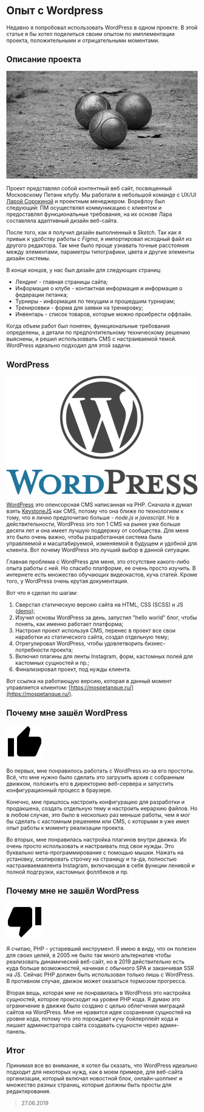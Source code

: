 # Опыт с Wordpress

Недавно я попробовал использовать WordPress в одном проекте. В этой статье я бы хотел поделиться своим опытом по имплементации проекта, положительными и отрицательными моментами.

## Описание проекта
![Petanque](../../images/code/01/article-2-1.jpg)

Проект представлял собой контентный веб сайт, посвященный Московскому Петанк клубу. Мы работали в небольшой команде с UX/UI [Ларой Сорокиной](https://mobile.twitter.com/wid0ki) и проектным менеджером. Воркфлоу был следующий: ПМ осуществлял коммуникацию с клиентом и предоставлял функциональные требования, на их основе Лара составляла адаптивный дизайн веб-сайта.

После того, как я получил дизайн выполненный в *Sketch*. Так как я привык к удобству работы с *Figma*, я импортировал исходный файл из другого редактора. Так мне было проще узнавать точные расстояния между элементами, параметры типографики, цвета и другие элементы дизайн системы.

В конце концов, у нас был дизайн для следующих страниц:
* Лендинг - главная страницы сайта;
* Информация о клубе - контактная информация и информация о федерации петанка;
* Турниры - информация по текущим и прошедшим турнирам;
* Тренироввки - форма для заявки на тренировку;
* Инвентарь - список товаров, которые можно проибрести оффлайн.

Когда объем работ был понятен, функциональные требования определены, а детали по предпочтительному техническому решению выяснены, я решил использоввать CMS с настраиваемой темой. WordPress идеально подходил для этой задачи.

## WordPress
![WordPress](../../images/code/01/article-2-2.png)

[WordPress](https://wordpress.org/) это опенсорсная CMS написанная на PHP. Сначала я думал взять [KeystoneJS](https://keystonejs.com/) как CMS, потому что она ближе по технологиям к тому, что я лично предпочитаю больше - *node.js* и *javascript*. Но в действительности, WordPress это топ 1 CMS на рынке уже больше десяти лет и она имеет лучшую поддержку от сообщества. Для меня это было очень важно, чтобы разработанная система была управляемой и масштабируемой, изменяемой в будущем и удобной для клиента. Вот почему WordPress это лучший выбор в данной ситуации.

Главная проблема с WordPress для меня, это отсутствие какого-либо опыта работы с ней. Но спасибо платформе, ее очень просто изучить. В интернете есть множество обучающих видеокастов, куча статей. Кроме того, у WordPress очень крутая документация.

Вот что я сделал по шагам:
1. Сверстал статическую версию сайта на HTML, CSS (SCSS) и JS ([demo](https://moscow-petanque.netlify.com));
2. Изучил основы WordPress за день, запустил "hello world" блог, чтобы понять, как именно работает платформа;
3. Настроил проект используя CMS, перенес в проект все свои наработки из статического сайта, создал отдельную тему;
4. Отрегулировал WordPress, чтобы удовлетворить бизнес-потребности проекта;
5. Включил плагины для ленты Instagram, форм, кастомных полей для кастомных сущностей и пр.;
6. Финализировал проект, под нужды клиента.

Вот ссылка на работающую версию, которая в данный момент управляется клиентом: [https://mospetanque.ru/](https://mospetanque.ru/).

## Почему мне зашёл WordPress
![Thumb up](../../images/code/01/article-2-4.png)

Во первых, мне понравилось работать с WordPress из-за его простоты. Всё, что мне нужно было сделать это загрузить архив с собранным движком, положить его в директорию веб-сервера и запустить конфигурационный процесс в браузере.

Конечно, мне пришлось настроить конфигурацию для разработки и продакшена, создать отдельную тему и настроить иерархию файлов. Но в любом случае, это было в несколько раз меньше работы, чем я мог бы сделать с кастомным решением или CMS, с которыми я уже имел опыт работы к моменту реализации проекта.

Во вторых, мне понравилась настройка плагинов внутри движка. Их очень просто использовать и настраивать под свои нужды. Это буквально мета-программирование с помощью мышки. Нажать на установку, скопировать строчку на страницу и та-да, полностью настраиваемаялента Instagram, включающая в себя функции ленивой и полной подгрузки, кастомных фоллбеков и пр.

## Почему мне не зашёл WordPress
![Thumb down](../../images/code/01/article-2-3.png)

Я считаю, PHP - устаревший инструмент. Я имею в виду, что он полезен для своих целей, в 2005 не было так много альтернатив чтобы реализовать динамический веб-сайт, но в 2019 действительно есть куда больше возможностей, начиная с обычного SPA и заканчивая SSR на JS. Сейчас PHP должен быть использован только лишь с WordPress. В противном случае, движок может оказаться тормозом прогресса.

Вторая вещь, которая мне не понравилась в WordPress это настройка сущностей, которое происходит на уровне PHP кода. Я думаю это ограничение в движке было создано с целью облегчения миграций сайтов на WordPress. Мне не нравится идея созранения сущностей на уровне кода, потому что это порождает кучу бойлерплейт кода и лишает администратора сайта создавать сущности через админ-панель.

## Итог
Принимая все во внимание, я хотел бы сказать, что WordPress идеально подходит для некоторых нужд, как в моем примере, для веб-сайта организации, который включал новостной блок, онлайн-шоппинг и множество разных страниц, которые должны быть просты для редактирования.

> 27.06.2019
